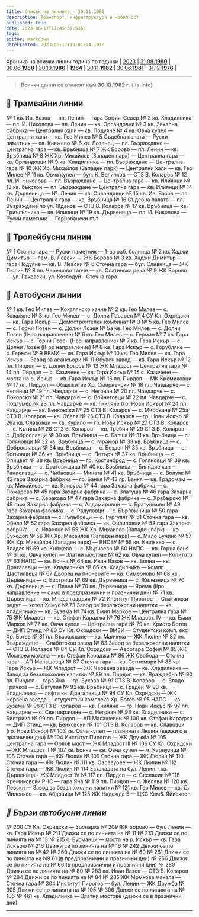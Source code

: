 ```yaml
---
title: Списък на линиите - 30.11.1982
description: Транспорт, инфраструктура и мобилност
published: true
date: 2023-06-17T11:45:39.536Z
tags: 
editor: markdown
dateCreated: 2023-06-17T10:01:14.101Z
---
```


Хроника на всички линии година по година: | [2023](/bg/public-transport/routes-2023) | [31.08.**1990**](/bg/public-transport/routes-1990) | [30.06.**1988**](/bg/public-transport/routes-1988) | [30.10.**1986**](/bg/public-transport/routes-1986) | [**1984**](/bg/public-transport/routes-1984) | [30.11.**1982**](/bg/public-transport/routes-1982) | [30.06.**1981**](/bg/public-transport/routes-1981) | [31.12.**1976**](/bg/public-transport/routes-1976) |

---

> Всички данни се отнасят към **30.ХI.1982 г.**
{.is-info}

## 🚋 Трамвайни линии

№ 1 кв. Ив. Вазов — пп. Ленин — гара София-Север 
№ 2 кв. Хладилника — пл. Й. Николова — пл. Ленин — кв. Орландовци 
№ 3 кв. Захарна фабрика — Централни хали — кв. Подуяне 
№ 4 кв. Овча купел — Централни хали — кв. Гео Милев 
№ 5 Съдебна палата — Руски паметник — кв. Княжево 
№ 6 кв. Лозенец — пл. Възраждане — Центрапна гара — кв. Връбница 
№ 7 ЖК Борово — пл. Ленин — кв. Връбница 
№ 8 ЖК Хр. Михайлов (Западен парк) — Центрапна гара — кв. Орландовци 
№ 9 кв. Хладилника — пл. Възраждане — Централна гара 
№ 10 ЖК Хр. Михайлов (Западен парк) — Центрапни хали — кв. Гео Милее 
№ 11 кв. Овча купел — бул. К. Величков — СТЗ В. Коларов 
№ 12 пл. Й. Николоаа — пл. Възраждане — Централна гара — кв. Илиянци
№ 13 кв. бъкстон — пл. Възраждане — Централна гара — кв. Илиянци 
№ 14 кв. Дървеница — №. Ленин — кв. Орландовци 
№ 15 кв. Ив. Вазов — пл. Ленин — Централна гара — кв. Връбница 
№ 16 Съдебна палата — пл. Възраждане по ул. Жданов — СТЗ В. Коларов 
№ 17 кв. Връбница — кв. Триъгълника — кв. Илиянци 
№ 19 кв. Дървеница — пл. И. Николова — Руски паметник — Горнобански път 

## 🚎 Тролейбусни линии
№ 1 Сточна гара — Руски паметник — 1-ва раб. болница 
№ 2 кв. Хаджи Димитър — пам. В. Левски — ЖК Борово 
№ 3 кв. Хаджи Димитър — гара Подуяне — кв. В. Левски 
№ 6 Сточна гара — бул. Сливница — ЖК Люлин 
№ 8 пл. Черешово топче — кв. Слатинска река 
№ 9 ЖК Борово — ул. Раковски, ул. Козлодуй - Сточна гара 

## 🚌 Автобусни линии
№ 1 кв. Гео Милев — Кокалянско ханче
№ 2 кв. Гео Милев — с. Кокаляне 
№ 3 кв. Гео Милев — с. Долни Пасарел 
№ 4 СУ Кл. Охридски — кв. Гара Искър — Домостроителен комбинат № 3 
№ 5 кв. Гео Милев — с. Горни Лозен — с. Долни Лозен 
№ 5а кв. Гео Милев — с. Долни Лозен (II-ро направление) 
№ 6 кв. Гео Милев — с. Герман 
№ 7 кв. Гара Искър — с. Горни Лозен (I-во направление) 
№ 7 кв. Гара Искър — с. Долни Лозен (II-ро направление) 
№ 8 кв. Гара Искър — с. Горубляне — с. Герман 
№ 9 ВВМИ — кв. Гара Искър 
№ 10 кв. Гео Милев — кв. Гара Искър — Завод за асансьори 
№ 11 Обувен завод — кв. Гара Искър 
№ 12 пл. Пирдоп — с. Долни Богров 
№ 13 ЖК Младост — Централна гара 
№ 14 пл. Пирдоп — с. Казичене — кв. Гара Искър 
№ 15 с. Казичене — моста на р. Искьр — кв. Гара Искър 
№ 16 пл. Пирдоп — МК Кремиковци
№ 17 пл. Пирдоп — Общежитие Хр. Смирненски 
№ 18 пл. Чавдарче — с. Чепинци 
№ 19 пл. Чавдарче — с. Негован 
№ 20 пл. Чаедарче — с. Локорско 
№ 21 пл. Чавдарче — с. Войнеговци 
№ 22 пл. Чавдарче — с. Подгумер 
№ 23 пл. Чавдарче — кв. Гниляне (гр. Нови Искър) 
№ 24 пл. Чавдарче — кв. Бенковски 
№ 25 СТЗ В. Коларов — с. Мировяне 
№ 25а СТЗ В. Коларов — кв. Обеля 
№ 26 СТЗ В. Коларов — гр. Нови Искър 
№ 26а кв. Cлавовци — кв. Курило — гр. Нови Искър 
№ 27 СТЗ В. Коларов — с. Кътина 
№ 28 СТЗ В. Коларов — кв. Требич 
№ 29 СТЗ В. Коларов — с. Доброславци 
№ 30 кв. Връбница — с. Балша 
№ 31 кв. Връбница — с. Голяновци 
№ 32 кв. Връбница — с. Мрамор 
№ 33 кв. Връбница — с. Доброславци 
№ 34 кв. Връбница — с. Безден 
№ 35 кв. Връбница — с. Богьовци 
№ 36 кв. Връбница — с. Петърч 
№ 37 кв. Връбница — с. Опицвет 
№ 38 кв. Връбница — гр. Костинброд — с. Голяновци 
№ 39 кв. Връбница — с. Драговищица 
№ 40 кв. Врьбница — Билидие хан — Раниславци — с. Чибаовци — Мината 
№ 41 кв. Връбница — с. Волуяк 
№ 42 гара Захарна фабрика — гр. Банкя 
№ 43 гр. Банкя — кв. Градомам — кв. Михайлово — кв. Клисура 
№ 44 гара Захарна фабрика — с. Пожарево 
№ 45 гара Захарна фабрика — с. Златуша 
№ 46 гара Захарна фабрика — с. Хераково 
№ 47 гара Захарна фабрика — с. Храбърско 
№ 48 гара Захарна фабрика — с. Алдомировци — с. Братушково 
№ 49 гара Захарна фабрика — c. Paдуловци — c. Бърложница
№ 50 гара Захарна фабрика — с. Гълъбоеци — с. Гургулят
№ 51 Сточна гара — кв. Обеля 
№ 52 гара Захарна фабрика — кв. Филиповци 
№ 53 гара Захарна фабрика — с. Иваняне 
№ 55 ЖК Хр. Михаилов (Западен парк) — кв. Суходол
№ 56 ЖК Хр. Михайлов (Западен парк) — с. Мало Бучино
№ 57 ЖК Хр. Михайлов (Западен парк) — ВНСВУ 
№ 58 кв. Княжево — с. Владая 
№ 59 кв. Княжево — с. Мърчаево 
№ 60 НАПС — кв. Горна баня 
№ 61 кв. Овча купеп — Златни мостоае 
№ 62 кв. Овча купеп — Копитото 
№ 63 НАПС — кв. Бояна 
№ 64 кв. Иван Вазов — кв. Бояна — кв. Драгалевци — кв. Хпадилника 
№ 66 кв. Хладилника — компл. Щастилвеца 
№ 67 Дворец на пионерите — кв. Симеоново 
№ 68 кв. Дървеница — с. Бистрица 
№ 69 кв. Дърееница — с. Железница 
№ 70 кв. Дървеница — с. Плана 
№ 70 кв. Дървеница — Ярема (IIро направление — само в предпразнични и празнични дни) 
№ 71 кв. Дървеница — кв. Млада гвардия 
№ 72 Институт Пирогое — Слатински редут — хотел Хемус 
№ 73 Завод за безалкохолни напитки — кв. Хладилника — кв. Бузема 
№ 74 кв. Емип Маркое — Централна гара 
№ 75 ЖК Младост — кв. Стефан Караджа 
№ 76 ЖК Младост. IV — кв. Емил Марков 
№ 77 кв. Овча купел — Централна гара 
№ 79 кв. Христо Ботев — ДИП Стинд 
№ 80 СУ Кл. Охридски — ВМЕИ — Студентски комп. екс Хр. Ботев 
№ 81 пл. Възраждане — кв. Малчика — ЖК Люлин 
№ 82 пл. Възраждане — Слаботоков завод 
№ 83 Завод за безалкохолни напитки — СТЗ В. Колааов 
№ 84 СУ Кл. Охридски — Аерогара София 
№ 85 ЖК Момкоеа махала — кв. Стефан Караджа 
№ 86 ЖК Свобода — Сточна гара — АП Малашевци 
№ 87 Сточна гара — кв. Септември 
№ 88 кв. Гара Искър — ЖК Младост — ЖК Червена звезда — кв. Хладилника — Завод за безалкохолни напитки 
№ 89 пл. Пирдоп — кв. Враждебна 
№ 90 пл. Пирдоп — гара Яна — гр. Бухово 
№ 91 СТЗ В. Копаров — с. Владо Тричков — с. Батулия 
№ 92 кв. Връбница — с. Градеи 
№ 93 кв. Хладилника — лифта кв. Драгалевци 
№ 94 СУ Кл. Охридски — ЖК Червена звезда — студентски комплекс Хр. Ботев 
№ 95 НАПС — кв. Бузема 
№ 96 СТЗ В. Коларов — кв. Гниляне — гр. Нови Искър 
№ 97 пл. Чавдарче — с. Световрачане — с. Негован 
№ 98 кв. Хладилника — с. Бистрииа 
№ 99 пл. Пирдоп — АП Малашевии 
№ 100 кв. Стефан Караджа — ДИП Стинд — кв. Бенковски 
№ 101 СТЗ В. Коларов — кв. Славовци (гр. Нови Искор)
№ 103 кв. Овча купел — планината Люлин (движи с  в празничии дни)
№ 104 Институт Пирогов — ЖК Дружба 
№ 105 Централна гара — Орлов мост — ЖК Младост III
№ 106 СУ Кл. Охридски — ЖК Младост II 
№ 107 кв. Бояна — кв. Овча купел — м. Карпузица
№ 108 Сточна гара — ЖК Люлин 
№ 109 Сточна гара — ЖК Люлин 
№ 110 Сточиа гара — ЖК Люлин 
№ 111 кв. Оaoaeyoee — ЖК Люлин 
№ 112 Сточна гара — ЖК Люлин 
№ 114 Естакадата на бул. Ленин - кв. Дървеница - ЖК Младост 1V 
№ 117 пп. Пирдсп — с. Сеслаеии 
№ 118 Кремиковски РНС — гара Яна 
№ 119 пл. Пирдоп — с. Желява
№ 120 кв. Левски — Завод за безалкохолни напитки
№ 121 кв. Гео Милев — кв. Д. Миленков — кв. Абдовица 
№ 125 ЖК Надежда 5 — ЦКС Ком6. Яйиекооп 


## *🚌 Бързи автобусни линии*
№ 200 СУ Кл. Охридски — Зоопарка 
№ 209 ЖК Борово — бул. Ленин — кв. Гара Искър 
№ 211 Движи се по линията на № 11 
№ 213 Движи се по линията на № 13 
№ 215 с. Бусманци — моста на р. Искър — кв. Гара Искърю 
№ 216 Движи се по линията на № 16 
№ 242 Движи се по линията на № 42 
№ 260 Движи се по линията на № 60 
№ 261 Движи се по линията на N9 61 (в предпразнични и празнични дни) 
№ 266 Движи се по пинията на № 66 (в предпразнични и празнични дни) 
№ 280 Движи се по линията на № 80 
№ 283 кв. Иван Вазов — СТЗ В. Коларов 
№ 284 Движи се по линията на № 84 
№ 285 ЖК Момкова махала — Сточна гара 
№ 304 Институт Пирогов — бул. Ленин — ЖК Дружба 
№ 305 Движи се по линията на № 105 
№ 306 Движи се по линията на № 106
№ 461 кв. Хпадилника — Златни мостове (движи се в празнични дни) 

---

